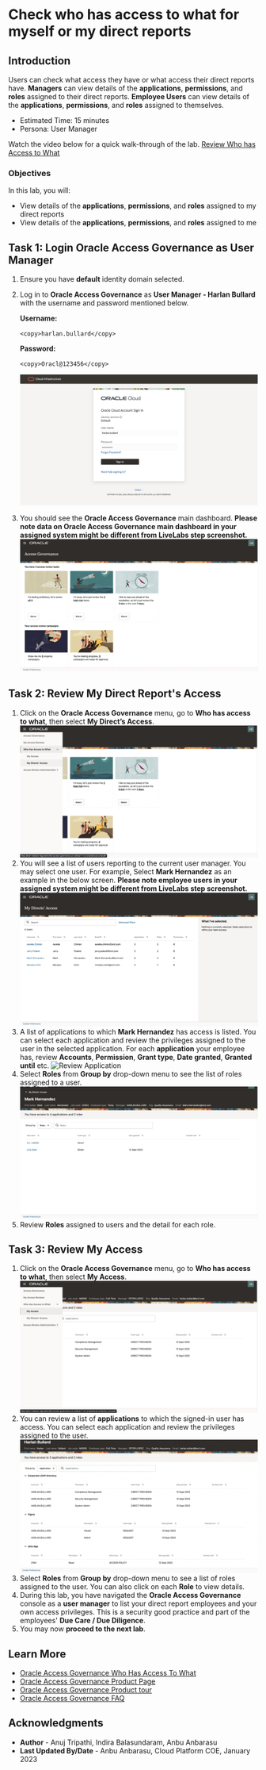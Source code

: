 # Check who has access to what for myself or my direct reports

## Introduction

Users can check what access they have or what access their direct reports have. **Managers** can view details of the **applications**, **permissions**, and **roles** assigned to their direct reports. **Employee Users** can view details of the **applications**, **permissions**, and **roles** assigned to themselves.

* Estimated Time: 15 minutes
* Persona: User Manager

Watch the video below for a quick walk-through of the lab.
[Review Who has Access to What](videohub:1_fb9lydfl)

### Objectives

In this lab, you will:
* View details of the **applications**, **permissions**, and **roles** assigned to my direct reports
* View details of the **applications**, **permissions**, and **roles** assigned to me

## Task 1: Login Oracle Access Governance as User Manager

1. Ensure you have **default** identity domain selected.
2. Log in to **Oracle Access Governance** as **User Manager - Harlan Bullard** with the username and password mentioned below.

    **Username:**
    ```
    <copy>harlan.bullard</copy>
    ```

    **Password:**
    ```
    <copy>Oracl@123456</copy>
    ```
    
	![Access Governance Login](images/manager-ag-logon.png)
3. You should see the **Oracle Access Governance** main dashboard. **Please note data on Oracle Access Governance main dashboard in your assigned system might be different from LiveLabs step screenshot.** 
  ![Access Governance Homepage](images/manager-ag-homepage.png)

## Task 2: Review My Direct Report's Access

1. Click on the **Oracle Access Governance** menu, go to **Who has access to what**, then select **My Direct’s Access**.
  ![My Direct Menu](images/manager-open-menu-direct.png)
2. You will see a list of users reporting to the current user manager. You may select one user. For example, Select **Mark Hernandez** as an example in the below screen. **Please note employee users in your assigned system might be different from LiveLabs step screenshot.** 
  ![Review Direct List](images/manager-review-direct-list.png)
3. A list of applications to which **Mark Hernandez** has access is listed. You can select each application and review the privileges assigned to the user in the selected application. For each **application** your employee has, review **Accounts**, **Permission**, **Grant type**, **Date granted**, **Granted until** etc. 
  ![Review Application](images/manager-review-individual-app.png)
4. Select **Roles** from **Group by** drop-down menu to see the list of roles assigned to a user.
  ![Review Role](images/manager-review-individual-role.png)
5. Review **Roles** assigned to users and the detail for each role. 

## Task 3: Review My Access

1. Click on the **Oracle Access Governance** menu, go to **Who has access to what**, then select **My Access**.
  ![My Direct Menu](images/manager-open-direct.png)
2. You can review a list of **applications** to which the signed-in user has access. You can select each application and review the privileges assigned to the user.
  ![Review My Access](images/manager-review-my-access.png)
3. Select **Roles** from **Group by** drop-down menu to see a list of roles assigned to the user. You can also click on each **Role** to view details.
4. During this lab, you have navigated the **Oracle Access Governance** console as a **user manager** to list your direct report employees and your own access privileges. This is a security good practice and part of the employees' **Due Care / Due Diligence**.
5. You may now **proceed to the next lab**. 


## Learn More

* [Oracle Access Governance Who Has Access To What](https://docs.oracle.com/en/cloud/paas/access-governance/yhaty/index.html)
* [Oracle Access Governance Product Page](https://www.oracle.com/security/cloud-security/access-governance/)
* [Oracle Access Governance Product tour](https://www.oracle.com/webfolder/s/quicktours/paas/pt-sec-access-governance/index.html)
* [Oracle Access Governance FAQ](https://www.oracle.com/security/cloud-security/access-governance/faq/)

## Acknowledgments
* **Author** - Anuj Tripathi, Indira Balasundaram, Anbu Anbarasu 
* **Last Updated By/Date** - Anbu Anbarasu, Cloud Platform COE, January 2023
